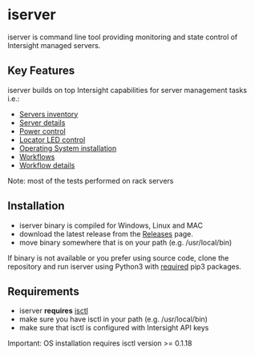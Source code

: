 # iserver

iserver is command line tool providing monitoring and state control of Intersight managed servers.

## Key Features

iserver builds on top Intersight capabilities for server management tasks i.e.:
- [Servers inventory](./doc/features/ServersInventory.md)
- [Server details](./doc/features/ServerDetails.md)
- [Power control](./doc/features/PowerControl.md)
- [Locator LED control](./doc/features/LedControl.md)
- [Operating System installation](./doc/features/OsInstall.md)
- [Workflows](./doc/features/Workflows.md)
- [Workflow details](./doc/features/Workflow.md)

Note: most of the tests performed on rack servers

## Installation

- iserver binary is compiled for Windows, Linux and MAC
- download the latest release from the [Releases](https://github.com/akaliwod/iserver/releases/latest) page.
- move binary somewhere that is on your path (e.g. /usr/local/bin)

If binary is not available or you prefer using source code, clone the repository and run iserver using Python3 with [required](requirements) pip3 packages.

## Requirements

- iserver **requires** [isctl](https://github.com/cgascoig/isctl)
- make sure you have isctl in your path (e.g. /usr/local/bin)
- make sure that isctl is configured with Intersight API keys

Important: OS installation requires isctl version >= 0.1.18

